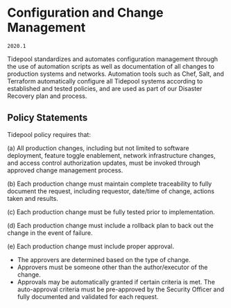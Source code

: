 # Configuration and Change Management

`2020.1`

Tidepool standardizes and automates configuration management through the use of
automation scripts as well as documentation of all changes to production systems
and networks. Automation tools such as Chef, Salt, and Terraform automatically
configure all Tidepool systems according to established and tested policies, and
are used as part of our Disaster Recovery plan and process.

## Policy Statements

Tidepool policy requires that:

(a) All production changes, including but not limited to software deployment,
feature toggle enablement, network infrastructure changes, and access control
authorization updates, must be invoked through approved change management
process.

(b) Each production change must maintain complete traceability to fully document
the request, including requestor, date/time of change, actions taken and
results.

(c) Each production change must be fully tested prior to implementation.

(d) Each production change must include a rollback plan to back out the change
in the event of failure.

(e) Each production change must include proper approval.

  * The approvers are determined based on the type of change.
  * Approvers must be someone other than the author/executor of the change.
  * Approvals may be automatically granted if certain criteria is met.
    The auto-approval criteria must be pre-approved by the Security Officer and
    fully documented and validated for each request.

